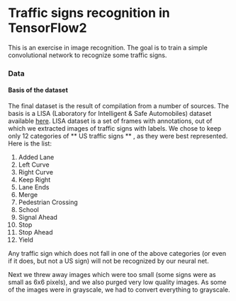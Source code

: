 # Traffic signs recognition in TensorFlow2

This is an exercise in image recognition. The goal is to train a simple convolutional network to recognize some traffic signs.

### Data

#### Basis of the dataset

The final dataset is the result of compilation from a number of sources. The basis is a LISA (Laboratory for Intelligent & Safe Automobiles) dataset available [here](http://cvrr.ucsd.edu/LISA/lisa-traffic-sign-dataset.html). LISA dataset is a set of frames with annotations, out of which we extracted images of traffic signs with labels. We chose to keep only 12 categories of ** US traffic signs ** , as they were best represented. Here is the list:

1. Added Lane
2. Left Curve
3. Right Curve
4. Keep Right
5. Lane Ends
6. Merge
7. Pedestrian Crossing
8. School
9. Signal Ahead
10. Stop
11. Stop Ahead
12. Yield

Any traffic sign which does not fall in one of the above categories (or even if it does, but not a US sign) will not be recognized by our neural net.

Next we threw away images which were too small (some signs were as small as 6x6 pixels), and we also purged very low quality images. As some of the images were in grayscale, we had to convert everything to grayscale.

